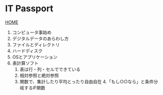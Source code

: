 # IT Passport

[HOME](../index.md)

1. コンピュータ事始め
2. デジタルデータのあらわし方
3. ファイルとディレクトリ
4. ハードディスク
5. OSとアプリケーション
6. 表計算ソフト
   1. 表は行・列・セルでできている
   2. 相対参照と絶対参照
   3. 関数で、集計したり平均とったり自由自在
   4.「もし○○なら」と条件分岐するIF関数
